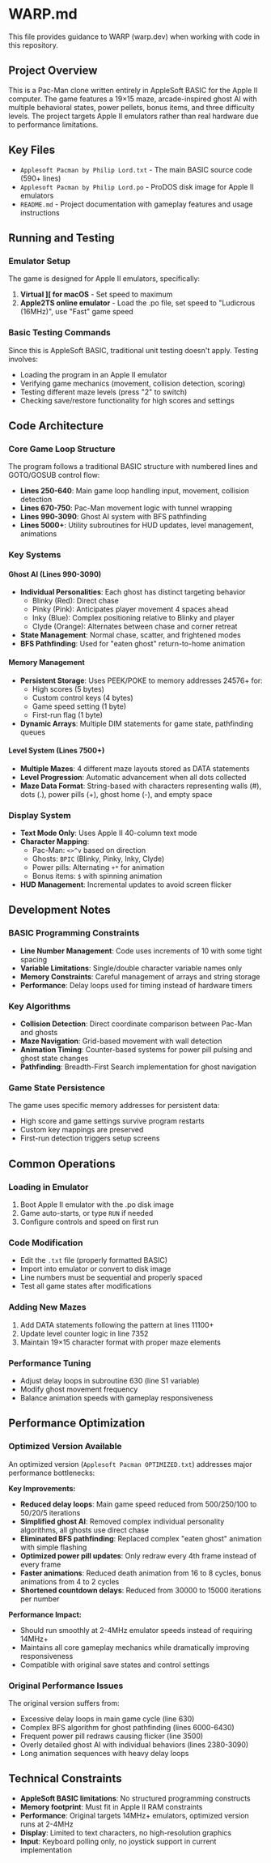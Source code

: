 # WARP.md

This file provides guidance to WARP (warp.dev) when working with code in this repository.

## Project Overview

This is a Pac-Man clone written entirely in AppleSoft BASIC for the Apple II computer. The game features a 19×15 maze, arcade-inspired ghost AI with multiple behavioral states, power pellets, bonus items, and three difficulty levels. The project targets Apple II emulators rather than real hardware due to performance limitations.

## Key Files

- `Applesoft Pacman by Philip Lord.txt` - The main BASIC source code (590+ lines)
- `Applesoft Pacman by Philip Lord.po` - ProDOS disk image for Apple II emulators
- `README.md` - Project documentation with gameplay features and usage instructions

## Running and Testing

### Emulator Setup
The game is designed for Apple II emulators, specifically:
1. **Virtual ][ for macOS** - Set speed to maximum
2. **Apple2TS online emulator** - Load the .po file, set speed to "Ludicrous (16MHz)", use "Fast" game speed

### Basic Testing Commands
Since this is AppleSoft BASIC, traditional unit testing doesn't apply. Testing involves:
- Loading the program in an Apple II emulator
- Verifying game mechanics (movement, collision detection, scoring)
- Testing different maze levels (press "2" to switch)
- Checking save/restore functionality for high scores and settings

## Code Architecture

### Core Game Loop Structure
The program follows a traditional BASIC structure with numbered lines and GOTO/GOSUB control flow:

- **Lines 250-640**: Main game loop handling input, movement, collision detection
- **Lines 670-750**: Pac-Man movement logic with tunnel wrapping
- **Lines 990-3090**: Ghost AI system with BFS pathfinding
- **Lines 5000+**: Utility subroutines for HUD updates, level management, animations

### Key Systems

#### Ghost AI (Lines 990-3090)
- **Individual Personalities**: Each ghost has distinct targeting behavior
  - Blinky (Red): Direct chase
  - Pinky (Pink): Anticipates player movement 4 spaces ahead
  - Inky (Blue): Complex positioning relative to Blinky and player
  - Clyde (Orange): Alternates between chase and corner retreat
- **State Management**: Normal chase, scatter, and frightened modes
- **BFS Pathfinding**: Used for "eaten ghost" return-to-home animation

#### Memory Management
- **Persistent Storage**: Uses PEEK/POKE to memory addresses 24576+ for:
  - High scores (5 bytes)
  - Custom control keys (4 bytes)
  - Game speed setting (1 byte)
  - First-run flag (1 byte)
- **Dynamic Arrays**: Multiple DIM statements for game state, pathfinding queues

#### Level System (Lines 7500+)
- **Multiple Mazes**: 4 different maze layouts stored as DATA statements
- **Level Progression**: Automatic advancement when all dots collected
- **Maze Data Format**: String-based with characters representing walls (#), dots (.), power pills (+), ghost home (-), and empty space

### Display System
- **Text Mode Only**: Uses Apple II 40-column text mode
- **Character Mapping**: 
  - Pac-Man: `<>^v` based on direction
  - Ghosts: `BPIC` (Blinky, Pinky, Inky, Clyde)
  - Power pills: Alternating `+*` for animation
  - Bonus items: `$` with spinning animation
- **HUD Management**: Incremental updates to avoid screen flicker

## Development Notes

### BASIC Programming Constraints
- **Line Number Management**: Code uses increments of 10 with some tight spacing
- **Variable Limitations**: Single/double character variable names only
- **Memory Constraints**: Careful management of arrays and string storage
- **Performance**: Delay loops used for timing instead of hardware timers

### Key Algorithms
- **Collision Detection**: Direct coordinate comparison between Pac-Man and ghosts
- **Maze Navigation**: Grid-based movement with wall detection
- **Animation Timing**: Counter-based systems for power pill pulsing and ghost state changes
- **Pathfinding**: Breadth-First Search implementation for ghost navigation

### Game State Persistence
The game uses specific memory addresses for persistent data:
- High score and game settings survive program restarts
- Custom key mappings are preserved
- First-run detection triggers setup screens

## Common Operations

### Loading in Emulator
1. Boot Apple II emulator with the .po disk image
2. Game auto-starts, or type `RUN` if needed
3. Configure controls and speed on first run

### Code Modification
- Edit the `.txt` file (properly formatted BASIC)
- Import into emulator or convert to disk image
- Line numbers must be sequential and properly spaced
- Test all game states after modifications

### Adding New Mazes
1. Add DATA statements following the pattern at lines 11100+
2. Update level counter logic in line 7352
3. Maintain 19×15 character format with proper maze elements

### Performance Tuning
- Adjust delay loops in subroutine 630 (line S1 variable)
- Modify ghost movement frequency
- Balance animation speeds with gameplay responsiveness

## Performance Optimization

### Optimized Version Available
An optimized version (`Applesoft Pacman OPTIMIZED.txt`) addresses major performance bottlenecks:

**Key Improvements:**
- **Reduced delay loops**: Main game speed reduced from 500/250/100 to 50/20/5 iterations
- **Simplified ghost AI**: Removed complex individual personality algorithms, all ghosts use direct chase
- **Eliminated BFS pathfinding**: Replaced complex "eaten ghost" animation with simple flashing
- **Optimized power pill updates**: Only redraw every 4th frame instead of every frame
- **Faster animations**: Reduced death animation from 16 to 8 cycles, bonus animations from 4 to 2 cycles
- **Shortened countdown delays**: Reduced from 30000 to 15000 iterations per number

**Performance Impact:**
- Should run smoothly at 2-4MHz emulator speeds instead of requiring 14MHz+
- Maintains all core gameplay mechanics while dramatically improving responsiveness
- Compatible with original save states and control settings

### Original Performance Issues
The original version suffers from:
- Excessive delay loops in main game cycle (line 630)
- Complex BFS algorithm for ghost pathfinding (lines 6000-6430)
- Frequent power pill redraws causing flicker (line 3500)
- Overly detailed ghost AI with individual behaviors (lines 2380-3090)
- Long animation sequences with heavy delay loops

## Technical Constraints

- **AppleSoft BASIC limitations**: No structured programming constructs
- **Memory footprint**: Must fit in Apple II RAM constraints
- **Performance**: Original targets 14MHz+ emulators, optimized version runs at 2-4MHz
- **Display**: Limited to text characters, no high-resolution graphics
- **Input**: Keyboard polling only, no joystick support in current implementation
